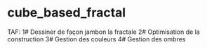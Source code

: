 # cube_based_fractal
TAF:
1# Dessiner de façon jambon la fractale
2# Optimisation de la construction
3# Gestion des couleurs
4# Gestion des ombres
